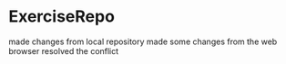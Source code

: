 # ExerciseRepo
made changes from local repository
made some changes from the web browser
resolved the conflict
